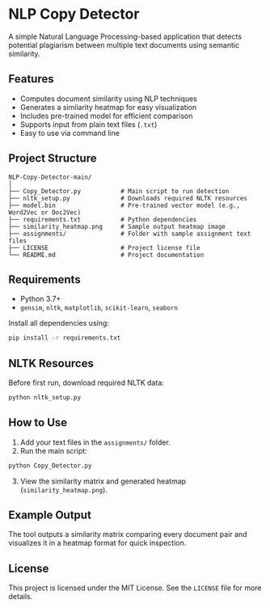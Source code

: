 # NLP Copy Detector

A simple Natural Language Processing-based application that detects potential plagiarism between multiple text documents using semantic similarity.

## Features

* Computes document similarity using NLP techniques
* Generates a similarity heatmap for easy visualization
* Includes pre-trained model for efficient comparison
* Supports input from plain text files (`.txt`)
* Easy to use via command line

## Project Structure

```
NLP-Copy-Detector-main/
│
├── Copy_Detector.py           # Main script to run detection
├── nltk_setup.py              # Downloads required NLTK resources
├── model.bin                  # Pre-trained vector model (e.g., Word2Vec or Doc2Vec)
├── requirements.txt           # Python dependencies
├── similarity_heatmap.png     # Sample output heatmap image
├── assignments/               # Folder with sample assignment text files
├── LICENSE                    # Project license file
└── README.md                  # Project documentation
```

## Requirements

* Python 3.7+
* `gensim`, `nltk`, `matplotlib`, `scikit-learn`, `seaborn`

Install all dependencies using:

```bash
pip install -r requirements.txt
```

## NLTK Resources

Before first run, download required NLTK data:

```bash
python nltk_setup.py
```

## How to Use

1. Add your text files in the `assignments/` folder.
2. Run the main script:

```bash
python Copy_Detector.py
```

3. View the similarity matrix and generated heatmap (`similarity_heatmap.png`).

## Example Output

The tool outputs a similarity matrix comparing every document pair and visualizes it in a heatmap format for quick inspection.

## License

This project is licensed under the MIT License. See the `LICENSE` file for more details.
